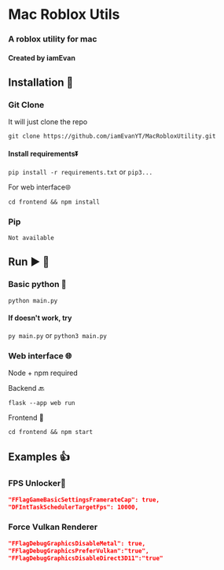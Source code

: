 # Mac Roblox Utils
### A roblox utility for mac
#### Created by iamEvan

## Installation 🔽
### Git Clone
It will just clone the repo

`git clone https://github.com/iamEvanYT/MacRobloxUtility.git`

#### Install requirements⏬

`pip install -r requirements.txt` or `pip3...`

For web interface🌐

`cd frontend && npm install`

### Pip
`Not available`

## Run ▶️ 🚀
### Basic python 🐍

`python main.py`

#### If doesn't work, try
`py main.py` or
`python3 main.py`

### Web interface 🌐
Node + npm required

Backend 🔙

`flask --app web run`

Frontend 📱

`cd frontend && npm start`

## Examples 👍
### FPS Unlocker🚀
```json 
"FFlagGameBasicSettingsFramerateCap": true,
"DFIntTaskSchedulerTargetFps": 10000,
```
### Force Vulkan Renderer
```json 
"FFlagDebugGraphicsDisableMetal": true,
"FFlagDebugGraphicsPreferVulkan":"true",
"FFlagDebugGraphicsDisableDirect3D11":"true"
```